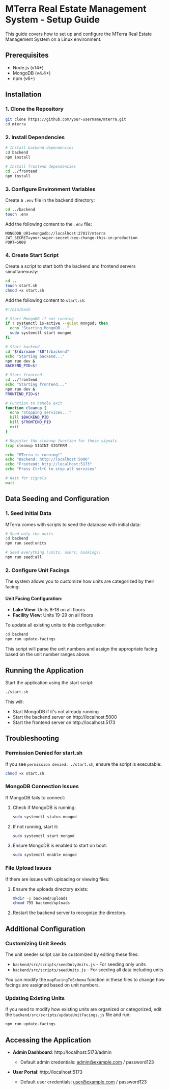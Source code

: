 # MTerra Real Estate Management System - Setup Guide

This guide covers how to set up and configure the MTerra Real Estate Management System on a Linux environment.

## Prerequisites

- Node.js (v14+)
- MongoDB (v4.4+)
- npm (v6+)

## Installation

### 1. Clone the Repository

```bash
git clone https://github.com/your-username/mterra.git
cd mterra
```

### 2. Install Dependencies

```bash
# Install backend dependencies
cd backend
npm install

# Install frontend dependencies
cd ../frontend
npm install
```

### 3. Configure Environment Variables

Create a `.env` file in the backend directory:

```bash
cd ../backend
touch .env
```

Add the following content to the `.env` file:

```
MONGODB_URI=mongodb://localhost:27017/mterra
JWT_SECRET=your-super-secret-key-change-this-in-production
PORT=5000
```

### 4. Create Start Script

Create a script to start both the backend and frontend servers simultaneously:

```bash
cd ..
touch start.sh
chmod +x start.sh
```

Add the following content to `start.sh`:

```bash
#!/bin/bash

# Start MongoDB if not running
if ! systemctl is-active --quiet mongod; then
  echo "Starting MongoDB..."
  sudo systemctl start mongod
fi

# Start backend
cd "$(dirname "$0")/backend"
echo "Starting backend..."
npm run dev &
BACKEND_PID=$!

# Start frontend
cd ../frontend
echo "Starting frontend..."
npm run dev &
FRONTEND_PID=$!

# Function to handle exit
function cleanup {
  echo "Stopping services..."
  kill $BACKEND_PID
  kill $FRONTEND_PID
  exit
}

# Register the cleanup function for these signals
trap cleanup SIGINT SIGTERM

echo "MTerra is running!"
echo "Backend: http://localhost:5000"
echo "Frontend: http://localhost:5173"
echo "Press Ctrl+C to stop all services"

# Wait for signals
wait
```

## Data Seeding and Configuration

### 1. Seed Initial Data

MTerra comes with scripts to seed the database with initial data:

```bash
# Seed only the units
cd backend
npm run seed:units

# Seed everything (units, users, bookings)
npm run seed:all
```

### 2. Configure Unit Facings

The system allows you to customize how units are categorized by their facing:

#### Unit Facing Configuration:
- **Lake View**: Units 8-18 on all floors
- **Facility View**: Units 19-29 on all floors

To update all existing units to this configuration:

```bash
cd backend
npm run update-facings
```

This script will parse the unit numbers and assign the appropriate facing based on the unit number ranges above.

## Running the Application

Start the application using the start script:

```bash
./start.sh
```

This will:
- Start MongoDB if it's not already running
- Start the backend server on http://localhost:5000
- Start the frontend server on http://localhost:5173

## Troubleshooting

### Permission Denied for start.sh

If you see `permission denied: ./start.sh`, ensure the script is executable:

```bash
chmod +x start.sh
```

### MongoDB Connection Issues

If MongoDB fails to connect:

1. Check if MongoDB is running:
   ```bash
   sudo systemctl status mongod
   ```

2. If not running, start it:
   ```bash
   sudo systemctl start mongod
   ```

3. Ensure MongoDB is enabled to start on boot:
   ```bash
   sudo systemctl enable mongod
   ```

### File Upload Issues

If there are issues with uploading or viewing files:

1. Ensure the uploads directory exists:
   ```bash
   mkdir -p backend/uploads
   chmod 755 backend/uploads
   ```

2. Restart the backend server to recognize the directory.

## Additional Configuration

### Customizing Unit Seeds

The unit seeder script can be customized by editing these files:

- `backend/src/scripts/seedOnlyUnits.js` - For seeding only units
- `backend/src/scripts/seedUnits.js` - For seeding all data including units

You can modify the `mapFacingToSchema` function in these files to change how facings are assigned based on unit numbers.

### Updating Existing Units

If you need to modify how existing units are organized or categorized, edit the `backend/src/scripts/updateUnitFacings.js` file and run:

```bash
npm run update-facings
```

## Accessing the Application

- **Admin Dashboard**: http://localhost:5173/admin
  - Default admin credentials: admin@example.com / password123

- **User Portal**: http://localhost:5173
  - Default user credentials: user@example.com / password123 